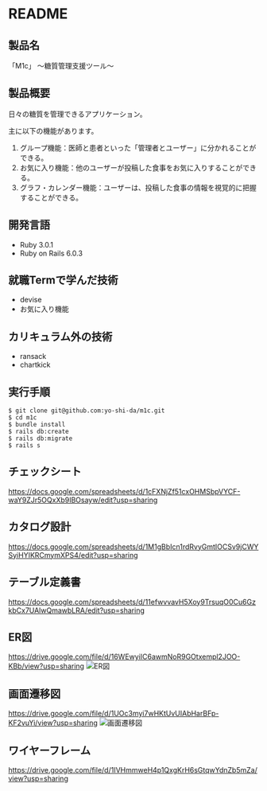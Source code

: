# README
## 製品名
「M1c」 ～糖質管理支援ツール～

## 製品概要
日々の糖質を管理できるアプリケーション。

主に以下の機能があります。
1. グループ機能：医師と患者といった「管理者とユーザー」に分かれることができる。
2. お気に入り機能：他のユーザーが投稿した食事をお気に入りすることができる。
3. グラフ・カレンダー機能：ユーザーは、投稿した食事の情報を視覚的に把握することができる。

## 開発言語
- Ruby 3.0.1
- Ruby on Rails 6.0.3

## 就職Termで学んだ技術
- devise
- お気に入り機能

## カリキュラム外の技術
- ransack
- chartkick

## 実行手順
```
$ git clone git@github.com:yo-shi-da/m1c.git
$ cd m1c
$ bundle install
$ rails db:create
$ rails db:migrate
$ rails s
```

## チェックシート
https://docs.google.com/spreadsheets/d/1cFXNjZf51cxOHMSbpVYCF-waY9ZJr5OQxXb9IBOsayw/edit?usp=sharing

## カタログ設計
https://docs.google.com/spreadsheets/d/1M1gBbIcn1rdRvyGmtIOCSv9jCWYSyiHYIKRCmymXPS4/edit?usp=sharing


## テーブル定義書
https://docs.google.com/spreadsheets/d/11efwvvavH5Xoy9TrsuqO0Cu6GzkbCx7UAlwQmawbLRA/edit?usp=sharing

## ER図
https://drive.google.com/file/d/16WEwyiIC6awmNoR9GOtxempl2JOO-KBb/view?usp=sharing
![ER図](https://user-images.githubusercontent.com/71182187/142822136-d37ec0e0-947c-4ec2-beb2-84ae12401778.png)

## 画面遷移図
https://drive.google.com/file/d/1UOc3myi7wHKtUvUIAbHarBFp-KF2vuYi/view?usp=sharing
![画面遷移図](https://user-images.githubusercontent.com/71182187/143195074-a6f46d68-ed08-4b80-827e-e02b64cd4bc3.png)


## ワイヤーフレーム
https://drive.google.com/file/d/1IVHmmweH4p1QxgKrH6sGtqwYdnZb5mZa/view?usp=sharing
